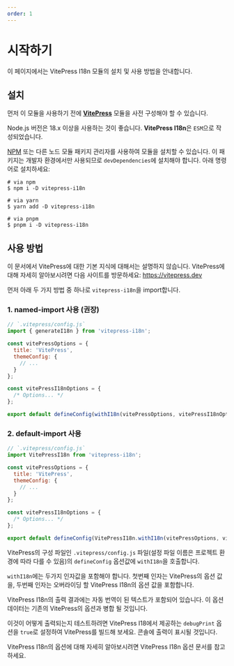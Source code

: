 ```yaml
---
order: 1
---
```


# 시작하기

이 페이지에서는 VitePress I18n 모듈의 설치 및 사용 방법을 안내합니다.

## 설치

먼저 이 모듈을 사용하기 전에 **[VitePress](https://vitepress.dev)** 모듈을 사전 구성해야 할 수 있습니다.

Node.js 버전은 18.x 이상을 사용하는 것이 좋습니다. **VitePress I18n**은 `ESM`으로 작성되었습니다.

[NPM](https://www.npmjs.com/package/vitepress-i18n) 또는 다른 노드 모듈 패키지 관리자를 사용하여 모듈을 설치할 수 있습니다. 이 패키지는 개발자 환경에서만 사용되므로 `devDependencies`에 설치해야 합니다. 아래 명령어로 설치하세요:

```shell
# via npm
$ npm i -D vitepress-i18n

# via yarn
$ yarn add -D vitepress-i18n

# via pnpm
$ pnpm i -D vitepress-i18n
```

## 사용 방법

이 문서에서 VitePress에 대한 기본 지식에 대해서는 설명하지 않습니다. VitePress에 대해 자세히 알아보시려면 다음 사이트를 방문하세요: https://vitepress.dev

먼저 아래 두 가지 방법 중 하나로 `vitepress-i18n`을 import합니다.

### 1. named-import 사용 (권장)

```javascript
// `.vitepress/config.js`
import { generateI18n } from 'vitepress-i18n';

const vitePressOptions = {
  title: 'VitePress',
  themeConfig: {
    // ...
  }
};

const vitePressI18nOptions = {
  /* Options... */
};

export default defineConfig(withI18n(vitePressOptions, vitePressI18nOptions));
```

### 2. default-import 사용

```javascript
// `.vitepress/config.js`
import VitePressI18n from 'vitepress-i18n';

const vitePressOptions = {
  title: 'VitePress',
  themeConfig: {
    // ...
  }
};

const vitePressI18nOptions = {
  /* Options... */
};

export default defineConfig(VitePressI18n.withI18n(vitePressOptions, vitePressI18nOptions));
```

VitePress의 구성 파일인 `.vitepress/config.js` 파일(설정 파일 이름은 프로젝트 환경에 따라 다를 수 있음)의 `defineConfig` 옵션값에 `withI18n`을 호출합니다.

`withI18n`에는 두가지 인자값을 포함해야 합니다. 첫번째 인자는 VitePress의 옵션 값을, 두번째 인자는 오버라이딩 할 VitePress I18n의 옵션 값을 포함합니다.

VitePress I18n의 출력 결과에는 자동 번역이 된 텍스트가 포함되어 있습니다. 이 옵션 데이터는 기존의 VitePress의 옵션과 병합 될 것입니다.

이것이 어떻게 출력되는지 테스트하려면 VitePress I18에서 제공하는 `debugPrint` 옵션을 `true`로 설정하여 VitePress를 빌드해 보세요. 콘솔에 출력이 표시될 것입니다.

VitePress I18n의 옵션에 대해 자세히 알아보시려면 VitePress I18n 옵션 문서를 참고하세요.
